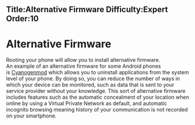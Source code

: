 Title:Alternative Firmware
Difficulty:Expert
Order:10
---
# Alternative Firmware

Rooting your phone will allow you to install alternative firmware.  
An example of an alternative firmware for some Android phones is [Cyanogenmod](http://cyanogenmod.com/) which allows you to uninstall applications from the system level of your phone. By doing so, you can reduce the number of ways in which your device can be monitored, such as data that is sent to your service provider without your knowledge. This sort of alternative firmware includes features such as the automatic concealment of your location when online by using a Virtual Private Network as default, and automatic incognito browsing meaning history of your communication is not recorded on your smartphone.